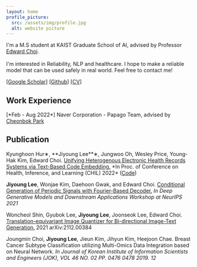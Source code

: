 ```yaml
---
layout: home
profile_picture:
  src: /assets/img/profile.jpg
  alt: website picture
---
```


<p>
  I'm a M.S student at KAIST Graduate School of AI, advised by Professor <a href="https://mp2893.com/">Edward Choi</a>.
  <br />
  <br />
  I'm interested in Reliability, NLP and healthcare. I hope to make a reliable model that can be used safely in real world. Feel free to contact me!
</p>

[<a href="https://scholar.google.com/citations?user=1TtwcikAAAAJ&hl=ko">Google Scholar</a>] [<a href="https://github.com/jiyounglee-0523">Github</a>] [<a href="https://drive.google.com/file/d/1stHJYQSJtlDBzrMVIzZMcZNp7Tvv-WG2/view?usp=sharing">CV</a>]




<p>
<h2> Work Experience</h2>
<!--
<h3> <strong>2019</strong> </h3>
<i>Breast Cancer Subtype Classification utilizing Multi-Omics Data Integration based on Neural Network</i>
<br />
Joungmin Choi, <b>Jiyoung Lee</b>, Jieun Kim, Jihyun Kim, Heejoon Chae  
<br />
<span style="color:gray">Journal of Korean Institute of Information Scientists and Engineers (JOK), VOL 46 NO. 02 PP. 0476 ~ 0478 2019. 12</span>  
<a href="http://www.dbpia.co.kr/Journal/articleDetail?nodeId=NODE09301626">[DBpia]</a>
-->
</p>
[*Feb - Aug 2022*] Naver Corporation - Papago Team, advised by <a href="https://cbokpark.github.io/">Cheonbok Park</a> 




<p>
<h2> Publication</h2>
<!--
<h3> <strong>2019</strong> </h3>
<i>Breast Cancer Subtype Classification utilizing Multi-Omics Data Integration based on Neural Network</i>
<br />
Joungmin Choi, <b>Jiyoung Lee</b>, Jieun Kim, Jihyun Kim, Heejoon Chae  
<br />
<span style="color:gray">Journal of Korean Institute of Information Scientists and Engineers (JOK), VOL 46 NO. 02 PP. 0476 ~ 0478 2019. 12</span>  
<a href="http://www.dbpia.co.kr/Journal/articleDetail?nodeId=NODE09301626">[DBpia]</a>
-->
</p>
Kyunghoon Hur∗, **Jiyoung Lee**∗, Jungwoo Oh, Wesley Price, Young-Hak Kim, Edward Choi. <a href="https://arxiv.org/abs/2108.03625">Unifying Heterogenous Electronic Health Records Systems via Text-Based Code Embedding.</a> *In Proc. of Conference on Health, Inference, and Learning (CHIL) 2022*  (<a href="https://github.com/hoon9405/DescEmb">Code</a>)

**Jiyoung Lee**, Wonjae  Kim,  Daehoon  Gwak,  and  Edward  Choi.  <a href="https://arxiv.org/abs/2110.12365">Conditional  Generation  of  Periodic  Signals  with Fourier-Based Decoder.</a> *In Deep Generative Models and Downstream Applications Workshop at NeurIPS 2021*

Woncheol Shin, Gyubok Lee, **Jiyoung Lee**, Joonseok Lee, Edward Choi. <a href="https://arxiv.org/abs/2112.00384">Translation-equivariant Image Quantizer for Bi-directional Image-Text Generation.</a> 2021 arXiv:2112.00384

Joungmin Choi, **Jiyoung Lee**, Jieun Kim, Jihyun Kim, Heejoon Chae. Breast Cancer Subtype Classification utilizing Multi-Omics Data Integration based on Neural Network. *In Journal of Korean Institute of Information Scientists and Engineers (JOK), VOL 46 NO. 02 PP. 0476  0478 2019. 12*
